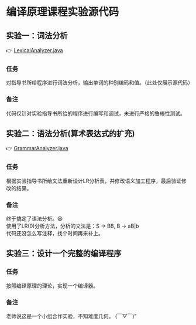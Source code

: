 # 编译原理课程实验源代码  
## 实验一：词法分析  
👉 [LexicalAnalyzer.java](https://github.com/MonreeStudio/CompilersilersPrinciples_CourseExperiment/blob/master/LexicalAnalyzer.java)  
### 任务 
对指导书所给程序进行词法分析，输出单词的种别编码和值。（此处仅展示源代码）  
### 备注  
代码仅针对实验指导书所给的程序进行编写和调试，未进行严格的鲁棒性测试。  
## 实验二：语法分析(算术表达式的扩充)  
👉 [GrammarAnalyzer.java](https://github.com/MonreeStudio/CompilersilersPrinciples_CourseExperiment/blob/master/GrammarAnalyzer.java)
### 任务  
根据实验指导书所给文法重新设计LR分析表，并修改语义加工程序，最后验证修改的结果。  
### 备注 
终于搞定了语法分析。😆  
使用了LR(0)分析方法，分析的文法是：S -> BB, B -> aB|b  
代码还没怎么写注释，找个时间再来补上。
## 实验三：设计一个完整的编译程序
### 任务 
按照编译原理的理论，实现一个编译器。  
### 备注
老师说这是一个小组合作实验，不知难度几何。 (￣▽￣)"

